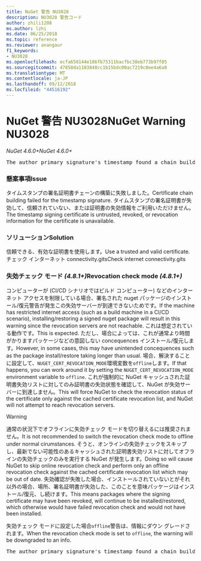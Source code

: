 ```yaml
---
title: NuGet 警告 NU3028
description: NU3028 警告コード
author: zhili1208
ms.author: lzhi
ms.date: 06/25/2018
ms.topic: reference
ms.reviewer: anangaur
f1_keywords:
- NU3028
ms.openlocfilehash: ecfa650144e186fb75311bacfbc38eb773b97f05
ms.sourcegitcommit: 47858da1103848cc1b15bdc00ac7219c0ee4a6a0
ms.translationtype: MT
ms.contentlocale: ja-JP
ms.lasthandoff: 09/12/2018
ms.locfileid: "44516192"
---
```

# <a name="nuget-warning-nu3028"></a><span data-ttu-id="9d04c-103">NuGet 警告 NU3028</span><span class="sxs-lookup"><span data-stu-id="9d04c-103">NuGet Warning NU3028</span></span>

<span data-ttu-id="9d04c-104">*NuGet 4.6.0+*</span><span class="sxs-lookup"><span data-stu-id="9d04c-104">*NuGet 4.6.0+*</span></span>

<pre>The author primary signature's timestamp found a chain building issue: The revocation function was unable to check revocation because the revocation server could not be reached. For more information, visit https://aka.ms/certificateRevocationMode</pre>

### <a name="issue"></a><span data-ttu-id="9d04c-105">懸案事項</span><span class="sxs-lookup"><span data-stu-id="9d04c-105">Issue</span></span>
<span data-ttu-id="9d04c-106">タイムスタンプの署名証明書チェーンの構築に失敗しました。</span><span class="sxs-lookup"><span data-stu-id="9d04c-106">Certificate chain building failed for the timestamp signature.</span></span> <span data-ttu-id="9d04c-107">タイムスタンプの署名証明書が失効して、信頼されていない、または証明書の失効情報をご利用いただけません。</span><span class="sxs-lookup"><span data-stu-id="9d04c-107">The timestamp signing certificate is untrusted, revoked, or revocation information for the certificate is unavailable.</span></span>

### <a name="solution"></a><span data-ttu-id="9d04c-108">ソリューション</span><span class="sxs-lookup"><span data-stu-id="9d04c-108">Solution</span></span>
<span data-ttu-id="9d04c-109">信頼できる、有効な証明書を使用します。</span><span class="sxs-lookup"><span data-stu-id="9d04c-109">Use a trusted and valid certificate.</span></span> <span data-ttu-id="9d04c-110">チェック インターネット connectivity.gits</span><span class="sxs-lookup"><span data-stu-id="9d04c-110">Check internet connectivity.gits</span></span>

### <a name="revocation-check-mode-481"></a><span data-ttu-id="9d04c-111">失効チェック モード *(4.8.1+)*</span><span class="sxs-lookup"><span data-stu-id="9d04c-111">Revocation check mode *(4.8.1+)*</span></span>
<span data-ttu-id="9d04c-112">コンピューターが (CI/CD シナリオではビルド コンピューター) などのインターネット アクセスを制限している場合、署名された nuget パッケージのインストール/復元警告が発生この失効サーバーが到達できないためです。</span><span class="sxs-lookup"><span data-stu-id="9d04c-112">If the machine has restricted internet access (such as a build machine in a CI/CD scenario), installing/restoring a signed nuget package will result in this warning since the revocation servers are not reachable.</span></span> <span data-ttu-id="9d04c-113">これは想定されている動作です。</span><span class="sxs-lookup"><span data-stu-id="9d04c-113">This is expected.</span></span>
<span data-ttu-id="9d04c-114">ただし、場合によっては、これが通常より時間がかりますパッケージなどの意図しない concequences インストール/復元します。</span><span class="sxs-lookup"><span data-stu-id="9d04c-114">However, in some cases, this may have unintended concequences such as the package install/restore taking longer than usual.</span></span> <span data-ttu-id="9d04c-115">場合、解決することに設定して、`NUGET_CERT_REVOCATION_MODE`環境変数を`offline`します。</span><span class="sxs-lookup"><span data-stu-id="9d04c-115">If that happens, you can work around it by setting the `NUGET_CERT_REVOCATION_MODE` environment variable to `offline`.</span></span> <span data-ttu-id="9d04c-116">これが強制的に NuGet キャッシュされた証明書失効リストに対してのみ証明書の失効状態を確認して、NuGet が失効サーバーに到達しません。</span><span class="sxs-lookup"><span data-stu-id="9d04c-116">This will force NuGet to check the revocation status of the certificate only against the cached certificate revocation list, and NuGet will not attempt to reach revocation servers.</span></span>

> [!Warning]
> <span data-ttu-id="9d04c-117">通常の状況下でオフラインに失効チェック モードを切り替えるには推奨されません。</span><span class="sxs-lookup"><span data-stu-id="9d04c-117">It is not recommended to switch the revocation check mode to offline under normal cirumstances.</span></span> <span data-ttu-id="9d04c-118">そうと、オンラインの失効チェックをスキップし、最新でない可能性のあるキャッシュされた証明書失効リストに対してオフラインの失効チェックのみを実行する NuGet が発生します。</span><span class="sxs-lookup"><span data-stu-id="9d04c-118">Doing so will cause NuGet to skip online revocation check and perform only an offline revocation check against the cached certificate revocation list which may be out of date.</span></span> <span data-ttu-id="9d04c-119">失効確認が失敗した場合、インストールされていないとがそれ以外の場合、場所、署名証明書が失効した、このことを意味パッケージはインストール/復元、し続けます。</span><span class="sxs-lookup"><span data-stu-id="9d04c-119">This means packages where the signing certificate may have been revoked, will continue to be installed/restored, which otherwise would have failed revocation check and would not have been installed.</span></span>

<span data-ttu-id="9d04c-120">失効チェック モードに設定した場合`offline`警告は、情報にダウン グレードされます。</span><span class="sxs-lookup"><span data-stu-id="9d04c-120">When the revocation check mode is set to `offline`, the warning will be downgraded to an info.</span></span>

<pre>The author primary signature's timestamp found a chain building issue: The revocation function was unable to check revocation because the certificate is not available in the cached certificate revocation list and NUGET_CERT_REVOCATION_MODE environment variable has been set to offline. For more information, visit https://aka.ms/certificateRevocationMode.</pre>
